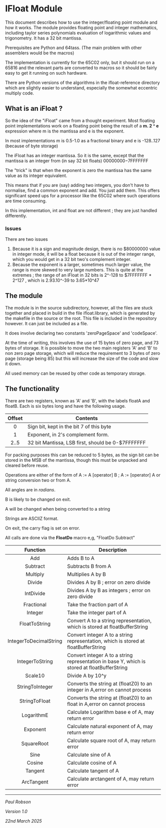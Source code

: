 # IFloat Module

This document describes how to use the integer/floating point module and how it works. The module provides floating point and integer mathematics, including taylor series polynomials evaluation of logarithmic values and trigonometry.  It has a 32 bit mantissa.

Prerequisites are Python and 64tass. (The main problem with other assemblers would be the macros)

The implementation is currently for the 65C02 only, but it should run on a 65816 and the relevant parts are converted to macros so it should be fairly easy to get it running on such hardware.

There are Python versions of the algorithms in the ifloat-reference directory which are slightly easier to understand, especially the somewhat eccentric multiply code.

## What is an iFloat ?

So the idea of the "iFloat" came from a thought experiment. Most floating point implementations work on a floating point being the result of a **m. 2 ^ e** expression where m is the mantissa and e is the exponent. 

In most implementations m is 0.5-1.0 as a fractional binary and e is -128..127 (because of byte storage)

The iFloat has an integer mantissa. So it is the same, except that the mantissa is an integer from (in say 32 bit floats) $00000000-$7FFFFFFF 

The "trick" is that when the exponent is zero the mantissa has the same value as its integer equivalent.  

This means that if you are (say) adding two integers, you don't have to normalise, find a common exponent and add. You just add them. This offers significant speed ups for a processor like the 65C02 where such operations are time consuming. 

In this implementation, int and float are not different ; they are just handled differently.

### Issues

There are two issues

1. Because it is a sign and magnitude design, there is no $80000000 value in integer mode, it will be a float because it is out of the integer range, which you would get in a 32 bit two's complement integer. 
2. Because the exponent is a larger, sometimes much larger value, the range is more skewed to very large numbers. This is quite at the extremes ; the range of an iFloat in 32 bits is  2^-128 to $7FFFFFFF * 2^127 , which is 2.93.10^-39 to  3.65*10^47 

## The module

The module is in the source subdirectory, however, all the files are stuck together and placed in build in the file ifloat.library, which is generated by the makefile in the source or the root. This file is included in the repository however. It can just be included as a file.

It does involve declaring two constants 'zeroPageSpace' and 'codeSpace'. 

At the time of writing, this involves the use of 15 bytes of zero page, and 73 bytes of storage. It is possible to move the two main registers 'A' and 'B' to non zero page storage, which will reduce the requirement to 3 bytes of zero page (storage being 85) but this will increase the size of the code and slow it down.

All used memory can be reused by other code as temporary storage.

## The functionality

There are two registers, known as 'A' and 'B', with the labels floatA and floatB. Each is six bytes long and have the following usage.

| Offset | Contents                                          |
| :----: | ------------------------------------------------- |
|   0    | Sign bit, kept in the bit 7 of this byte          |
|   1    | Exponent, in 2's complement form.                 |
|  2..5  | 32 bit Mantissa, LSB first, should be 0-$7FFFFFFF |

For packing purposes this can be reduced to 5 bytes, as the sign bit can be stored in the MSB of the mantissa, though this must be unpacked and cleared before reuse.

Operations are either of the form of A := A [operator] B ; A := [operator] A or string conversion two or from A. 

All angles are in *radians*. 

B is likely to be changed on exit. 

A will be changed when being converted to a string 

Strings are ASCIIZ format.

On exit, the carry flag is set on error.

All calls are done via the **FloatDo** macro e,g, "FloatDo Subtract"

|        Function        | Description                                                  |
| :--------------------: | ------------------------------------------------------------ |
|          Add           | Adds B to A                                                  |
|        Subtract        | Subtracts B from A                                           |
|        Multiply        | Multiplies A by B                                            |
|         Divide         | Divides A by B ; error on zero divide                        |
|       IntDivide        | Divides A by B as integers ; error on zero divide            |
|       Fractional       | Take the fraction part of A                                  |
|        Integer         | Take the integer part of A                                   |
|     FloatToString      | Convert A to a string representation, which is stored at floatBufferString |
| IntegerToDecimalString | Convert integer A to a string representation, which is stored at floatBufferString |
|    IntegerToString     | Convert integer A to a string representation in base Y, which is stored at floatBufferString |
|        Scale10         | Divide A by 10^y                                             |
|    StringToInteger     | Converts the string at (floatZ0) to an integer in A,error on cannot process |
|     StringToFloat      | Converts the string at (floatZ0) to an float in A,error on cannot process |
|       LogarithmE       | Calculate Logarithm base e of A, may return error            |
|        Exponent        | Calculate natural exponent of A, may return error            |
|       SquareRoot       | Calculate square root of A, may return error                 |
|          Sine          | Calculate sine of A                                          |
|         Cosine         | Calculate cosine of A                                        |
|        Tangent         | Calculate tangent of A                                       |
|       ArcTangent       | Calculate arctangent of A, may return error                  |



------

*Paul Robson*

*Version 1.0*

*22nd March 2025*